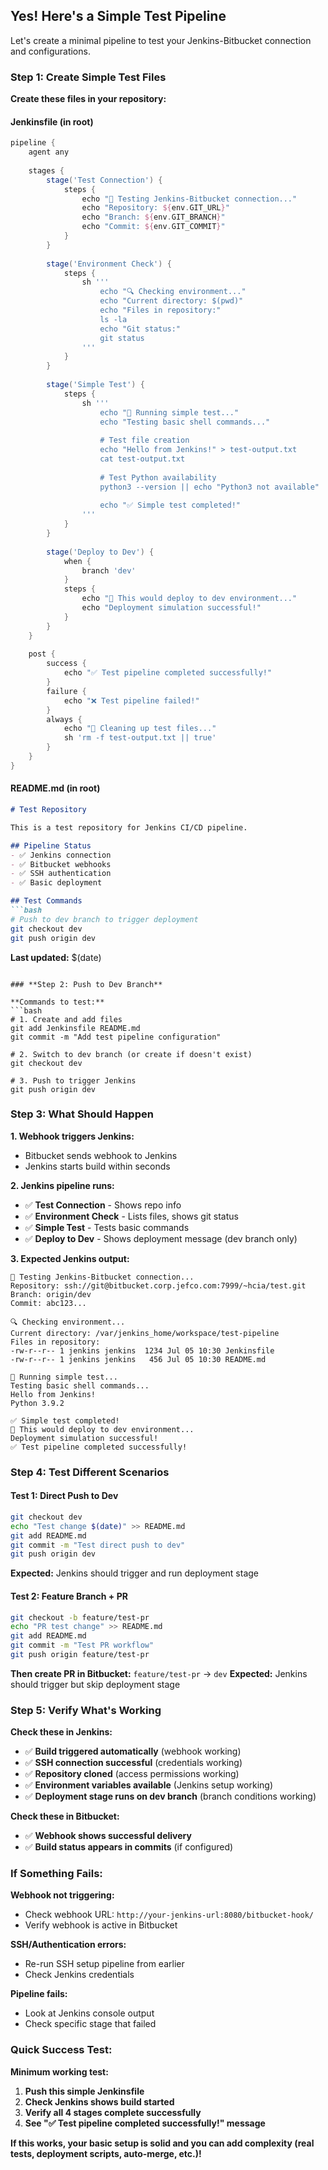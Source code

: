 ## Yes! Here's a Simple Test Pipeline

Let's create a minimal pipeline to test your Jenkins-Bitbucket connection and configurations.

### **Step 1: Create Simple Test Files**

**Create these files in your repository:**

#### **Jenkinsfile (in root)**
```groovy
pipeline {
    agent any
    
    stages {
        stage('Test Connection') {
            steps {
                echo "🔗 Testing Jenkins-Bitbucket connection..."
                echo "Repository: ${env.GIT_URL}"
                echo "Branch: ${env.GIT_BRANCH}"
                echo "Commit: ${env.GIT_COMMIT}"
            }
        }
        
        stage('Environment Check') {
            steps {
                sh '''
                    echo "🔍 Checking environment..."
                    echo "Current directory: $(pwd)"
                    echo "Files in repository:"
                    ls -la
                    echo "Git status:"
                    git status
                '''
            }
        }
        
        stage('Simple Test') {
            steps {
                sh '''
                    echo "🧪 Running simple test..."
                    echo "Testing basic shell commands..."
                    
                    # Test file creation
                    echo "Hello from Jenkins!" > test-output.txt
                    cat test-output.txt
                    
                    # Test Python availability
                    python3 --version || echo "Python3 not available"
                    
                    echo "✅ Simple test completed!"
                '''
            }
        }
        
        stage('Deploy to Dev') {
            when {
                branch 'dev'
            }
            steps {
                echo "🚀 This would deploy to dev environment..."
                echo "Deployment simulation successful!"
            }
        }
    }
    
    post {
        success {
            echo "✅ Test pipeline completed successfully!"
        }
        failure {
            echo "❌ Test pipeline failed!"
        }
        always {
            echo "🧹 Cleaning up test files..."
            sh 'rm -f test-output.txt || true'
        }
    }
}
```

#### **README.md (in root)**
```markdown
# Test Repository

This is a test repository for Jenkins CI/CD pipeline.

## Pipeline Status
- ✅ Jenkins connection
- ✅ Bitbucket webhooks
- ✅ SSH authentication
- ✅ Basic deployment

## Test Commands
```bash
# Push to dev branch to trigger deployment
git checkout dev
git push origin dev
```

**Last updated:** $(date)
```

### **Step 2: Push to Dev Branch**

**Commands to test:**
```bash
# 1. Create and add files
git add Jenkinsfile README.md
git commit -m "Add test pipeline configuration"

# 2. Switch to dev branch (or create if doesn't exist)
git checkout dev

# 3. Push to trigger Jenkins
git push origin dev
```

### **Step 3: What Should Happen**

**1. Webhook triggers Jenkins:**
- Bitbucket sends webhook to Jenkins
- Jenkins starts build within seconds

**2. Jenkins pipeline runs:**
- ✅ **Test Connection** - Shows repo info
- ✅ **Environment Check** - Lists files, shows git status  
- ✅ **Simple Test** - Tests basic commands
- ✅ **Deploy to Dev** - Shows deployment message (dev branch only)

**3. Expected Jenkins output:**
```
🔗 Testing Jenkins-Bitbucket connection...
Repository: ssh://git@bitbucket.corp.jefco.com:7999/~hcia/test.git
Branch: origin/dev
Commit: abc123...

🔍 Checking environment...
Current directory: /var/jenkins_home/workspace/test-pipeline
Files in repository:
-rw-r--r-- 1 jenkins jenkins  1234 Jul 05 10:30 Jenkinsfile
-rw-r--r-- 1 jenkins jenkins   456 Jul 05 10:30 README.md

🧪 Running simple test...
Testing basic shell commands...
Hello from Jenkins!
Python 3.9.2

✅ Simple test completed!
🚀 This would deploy to dev environment...
Deployment simulation successful!
✅ Test pipeline completed successfully!
```

### **Step 4: Test Different Scenarios**

#### **Test 1: Direct Push to Dev**
```bash
git checkout dev
echo "Test change $(date)" >> README.md
git add README.md
git commit -m "Test direct push to dev"
git push origin dev
```
**Expected:** Jenkins should trigger and run deployment stage

#### **Test 2: Feature Branch + PR** 
```bash
git checkout -b feature/test-pr
echo "PR test change" >> README.md
git add README.md
git commit -m "Test PR workflow"
git push origin feature/test-pr
```
**Then create PR in Bitbucket:** `feature/test-pr` → `dev`
**Expected:** Jenkins should trigger but skip deployment stage

### **Step 5: Verify What's Working**

**Check these in Jenkins:**
- ✅ **Build triggered automatically** (webhook working)
- ✅ **SSH connection successful** (credentials working)
- ✅ **Repository cloned** (access permissions working)
- ✅ **Environment variables available** (Jenkins setup working)
- ✅ **Deployment stage runs on dev branch** (branch conditions working)

**Check these in Bitbucket:**
- ✅ **Webhook shows successful delivery**
- ✅ **Build status appears in commits** (if configured)

### **If Something Fails:**

**Webhook not triggering:**
- Check webhook URL: `http://your-jenkins-url:8080/bitbucket-hook/`
- Verify webhook is active in Bitbucket

**SSH/Authentication errors:**
- Re-run SSH setup pipeline from earlier
- Check Jenkins credentials

**Pipeline fails:**
- Look at Jenkins console output
- Check specific stage that failed

### **Quick Success Test:**

**Minimum working test:**
1. **Push this simple Jenkinsfile**
2. **Check Jenkins shows build started** 
3. **Verify all 4 stages complete successfully**
4. **See "✅ Test pipeline completed successfully!" message**

**If this works, your basic setup is solid and you can add complexity (real tests, deployment scripts, auto-merge, etc.)!**
